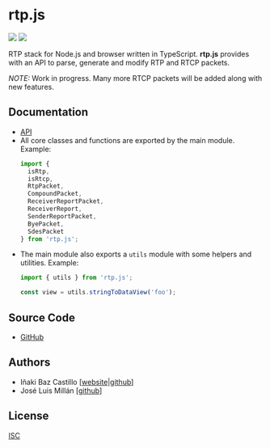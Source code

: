 # rtp.js

[![][npm-shield-rtp.js]][npm-rtp.js]
[![][github-actions-shield-rtp.js]][github-actions-rtp.js]

RTP stack for Node.js and browser written in TypeScript. **rtp.js** provides with an API to parse, generate and modify RTP and RTCP packets.

_NOTE:_ Work in progress. Many more RTCP packets will be added along with new features.


## Documentation

* [API](https://versatica.github.io/rtp.js/)
* All core classes and functions are exported by the main module. Example:
  ```ts
  import {
    isRtp,
    isRtcp,
    RtpPacket,
    CompoundPacket,
    ReceiverReportPacket,
    ReceiverReport,
    SenderReportPacket,
    ByePacket,
    SdesPacket
  } from 'rtp.js';
  ```
* The main module also exports a `utils` module with some helpers and utilities. Example:
  ```ts
  import { utils } from 'rtp.js';
  
  const view = utils.stringToDataView('foo');
  ```


## Source Code

* [GitHub](https://github.com/versatica/rtp.js/)


## Authors

* Iñaki Baz Castillo [[website](https://inakibaz.me)|[github](https://github.com/ibc/)]
* José Luis Millán [[github](https://github.com/jmillan/)]


## License

[ISC](./LICENSE)



[npm-shield-rtp.js]: https://img.shields.io/npm/v/rtp.js.svg
[npm-rtp.js]: https://npmjs.org/package/rtp.js
[github-actions-shield-rtp.js]: https://github.com/versatica/rtp.js/actions/workflows/rtp.js.yaml/badge.svg
[github-actions-rtp.js]: https://github.com/versatica/rtp.js/actions/workflows/rtp.js.yaml

